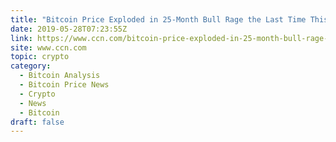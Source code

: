 ```yaml
---
title: "Bitcoin Price Exploded in 25-Month Bull Rage the Last Time This Happened"
date: 2019-05-28T07:23:55Z
link: https://www.ccn.com/bitcoin-price-exploded-in-25-month-bull-rage-the-last-time-this-happened?utm_medium=RSS&utm_source=hune
site: www.ccn.com
topic: crypto
category:
  - Bitcoin Analysis
  - Bitcoin Price News
  - Crypto
  - News
  - Bitcoin
draft: false
---
```

